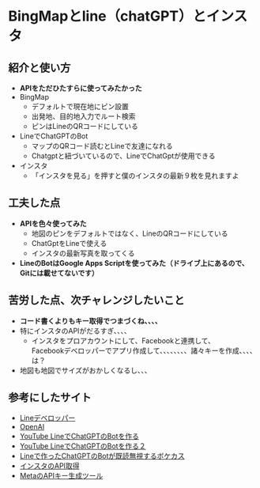 # BingMapとline（chatGPT）とインスタ

## 紹介と使い方
- **APIをただひたすらに使ってみたかった**
- BingMap
  - デフォルトで現在地にピン設置
  - 出発地、目的地入力でルート検索
  - ピンはLineのQRコードにしている
- LineでChatGPTのBot
  - マップのQRコード読むとLineで友達になれる
  - Chatgptと紐づいているので、LineでChatGptが使用できる
- インスタ
  - 「インスタを見る」を押すと僕のインスタの最新９枚を見れますよ

## 工夫した点
- **APIを色々使ってみた**
  - 地図のピンをデフォルトではなく、LineのQRコードにしている
  - ChatGptをLineで使える
  - インスタの最新写真を取ってくる
- **LineのBotはGoogle Apps Scriptを使ってみた（ドライブ上にあるので、Gitには載せてないです）**

## 苦労した点、次チャレンジしたいこと
- **コード書くよりもキー取得でつまづくね、、、、**
- 特にインスタのAPIがだるすぎ、、、、
  - インスタをプロアカウントにして、Facebookと連携して、<br>Facebookデベロッパーでアプリ作成して、、、、、、、、諸々キーを作成、、、、は？
- 地図も地図でサイズがおかしくなるし、、、

## 参考にしたサイト
- [Lineデベロッパー](https://developers.line.biz/ja/)
- [OpenAI](https://openai.com/)
- [YouTube LineでChatGPTのBotを作る](https://www.youtube.com/watch?v=aQMlfptyIaQ)
- [YouTube LineでChatGPTのBotを作る２](https://www.youtube.com/watch?v=iUxVRWBF0Mw&t=370s)
- [Lineで作ったChatGPTのBotが既読無視するボケカス](https://prtn-life.com/blog/openai-expired)
- [インスタのAPI取得](https://toriton.link/coding/insta_embed/)
- [MetaのAPIキー生成ツール](https://apiquerymaker.tech/instagram-graph-api)

